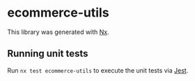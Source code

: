 # ecommerce-utils

This library was generated with [Nx](https://nx.dev).

## Running unit tests

Run `nx test ecommerce-utils` to execute the unit tests via [Jest](https://jestjs.io).
